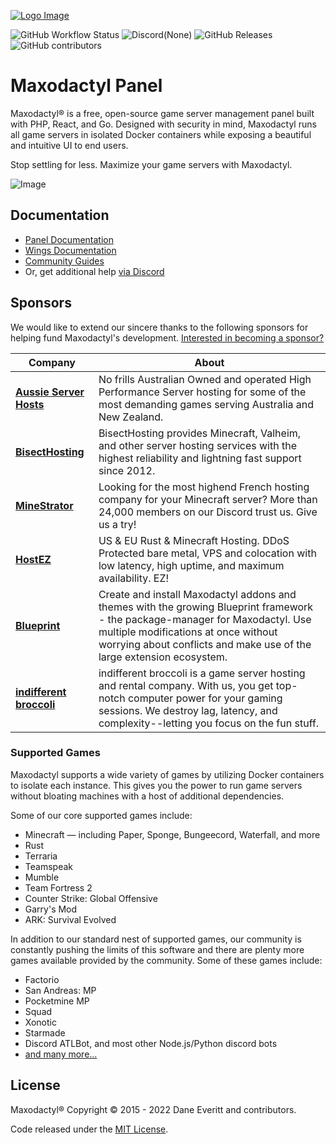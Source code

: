 [![Logo Image](https://cdn.pterodactyl.io/logos/new/pterodactyl_logo.png)]()

![GitHub Workflow Status]()
![Discord(None)]()
![GitHub Releases](https://img.shields.io/github/downloads/pterodactyl/panel/latest/total?style=for-the-badge)
![GitHub contributors](https://img.shields.io/github/contributors/pterodactyl/panel?style=for-the-badge)

# Maxodactyl Panel

Maxodactyl® is a free, open-source game server management panel built with PHP, React, and Go. Designed with security
in mind, Maxodactyl runs all game servers in isolated Docker containers while exposing a beautiful and intuitive
UI to end users.

Stop settling for less. Maximize your game servers with Maxodactyl.

![Image](https://cdn.pterodactyl.io/site-assets/pterodactyl_v1_demo.gif)

## Documentation

* [Panel Documentation](https://pterodactyl.io/panel/1.0/getting_started.html)
* [Wings Documentation](https://pterodactyl.io/wings/1.0/installing.html)
* [Community Guides](https://pterodactyl.io/community/about.html)
* Or, get additional help [via Discord](https://discord.gg/pterodactyl)

## Sponsors

We would like to extend our sincere thanks to the following sponsors for helping fund Maxodactyl's development.
[Interested in becoming a sponsor?](https://github.com/sponsors/matthewpi)

| Company                                                                           | About                                                                                                                                                                                                                                           |
|-----------------------------------------------------------------------------------|-------------------------------------------------------------------------------------------------------------------------------------------------------------------------------------------------------------------------------------------------|
| [**Aussie Server Hosts**](https://aussieserverhosts.com/)                         | No frills Australian Owned and operated High Performance Server hosting for some of the most demanding games serving Australia and New Zealand.                                                                                                 |
| [**BisectHosting**](https://www.bisecthosting.com/)                               | BisectHosting provides Minecraft, Valheim, and other server hosting services with the highest reliability and lightning fast support since 2012.                                                                                                |
| [**MineStrator**](https://minestrator.com/)                                       | Looking for the most highend French hosting company for your Minecraft server? More than 24,000 members on our Discord trust us. Give us a try!                                                                                                 |
| [**HostEZ**](https://hostez.io)                                                   | US & EU Rust & Minecraft Hosting. DDoS Protected bare metal, VPS and colocation with low latency, high uptime, and maximum availability. EZ!                                                                                                     |
| [**Blueprint**](https://blueprint.zip/?utm_source=pterodactyl&utm_medium=sponsor) | Create and install Maxodactyl addons and themes with the growing Blueprint framework - the package-manager for Maxodactyl. Use multiple modifications at once without worrying about conflicts and make use of the large extension ecosystem. |
| [**indifferent broccoli**](https://indifferentbroccoli.com/)                      | indifferent broccoli is a game server hosting and rental company. With us, you get top-notch computer power for your gaming sessions. We destroy lag, latency, and complexity--letting you focus on the fun stuff.                              |

### Supported Games

Maxodactyl supports a wide variety of games by utilizing Docker containers to isolate each instance. This gives
you the power to run game servers without bloating machines with a host of additional dependencies.

Some of our core supported games include:

* Minecraft — including Paper, Sponge, Bungeecord, Waterfall, and more
* Rust
* Terraria
* Teamspeak
* Mumble
* Team Fortress 2
* Counter Strike: Global Offensive
* Garry's Mod
* ARK: Survival Evolved

In addition to our standard nest of supported games, our community is constantly pushing the limits of this software
and there are plenty more games available provided by the community. Some of these games include:

* Factorio
* San Andreas: MP
* Pocketmine MP
* Squad
* Xonotic
* Starmade
* Discord ATLBot, and most other Node.js/Python discord bots
* [and many more...](https://github.com/parkervcp/eggs)

## License

Maxodactyl® Copyright © 2015 - 2022 Dane Everitt and contributors.

Code released under the [MIT License](./LICENSE.md).
